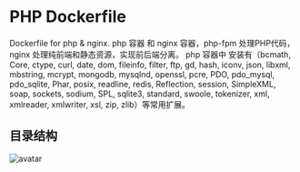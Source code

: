 # PHP Dockerfile
Dockerfile for php & nginx. php 容器 和 nginx 容器，php-fpm 处理PHP代码，nginx 处理纯前端和静态资源，实现前后端分离。 php 容器中 安装有（bcmath, Core, ctype, curl, date, dom, fileinfo, filter, ftp, gd, hash, iconv, json, libxml, mbstring, mcrypt, mongodb, mysqlnd, openssl, pcre, PDO, pdo_mysql, pdo_sqlite, Phar, posix, readline, redis, Reflection, session, SimpleXML, soap, sockets, sodium, SPL, sqlite3, standard, swoole, tokenizer, xml, xmlreader, xmlwriter, xsl, zip, zlib）等常用扩展。
## 目录结构
![avatar](http://chuantu.xyz/t6/739/1594804598x-1404755191.png)
